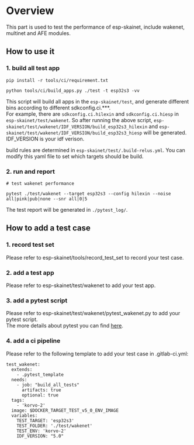 # Overview

This part is used to test the performance of esp-skainet, include wakenet, multinet and AFE modules.

## How to use it
### 1. build all test app
```
pip install -r tools/ci/requirement.txt

python tools/ci/build_apps.py ./test -t esp32s3 -vv
```

This script will build all apps in the `esp-skainet/test`, and generate different bins according to different sdkconfig.ci.***.  
For example, there are `sdkconfig.ci.hilexin` and `sdkconfig.ci.hiesp` in `esp-skainet/test/wakenet`. So after running the above script, `esp-skainet/test/wakenet/IDF_VERSION/build_esp32s3_hilexin` and `esp-skainet/test/wakenet/IDF_VERSION/build_esp32s3_hiesp` will be generated. IDF_VERSION is your idf verison.

build rules are determined in `esp-skainet/test/.build-relus.yml`. You can modify this yaml file to set which targets should be build.

### 2. run and report

```
# test wakenet performance

pytest ./test/wakenet --target esp32s3 --config hilexin --noise all|pink|pub|none --snr all|0|5
```
The test report will be generated in `./pytest_log/`.

## How to add a test case

### 1. record test set
Please refer to esp-skainet/tools/record_test_set to record your test case.
### 2. add a test app
Please refer to esp-skainet/test/wakenet to add your test app.

### 3. add a pytest script
Please refer to esp-skainet/test/wakenet/pytest_wakenet.py to add your pytest script.   
The more details about pytest you can find [here](https://espressif-docs.readthedocs-hosted.com/projects/pytest-embedded/en/latest/index.html).
### 4. add a ci pipeline 
Please refer to the following template to add your test case in .gitlab-ci.yml:
```
test_wakenet:
  extends:
    - .pytest_template
  needs:
    - job: "build_all_tests"
      artifacts: true
      optional: true
  tags: 
    - 'korvo-2'
  image: $DOCKER_TARGET_TEST_v5_0_ENV_IMAGE
  variables:
    TEST_TARGET: 'esp32s3'
    TEST_FOLDER: './test/wakenet'
    TEST_ENV: 'korvo-2'
    IDF_VERSION: "5.0"
```